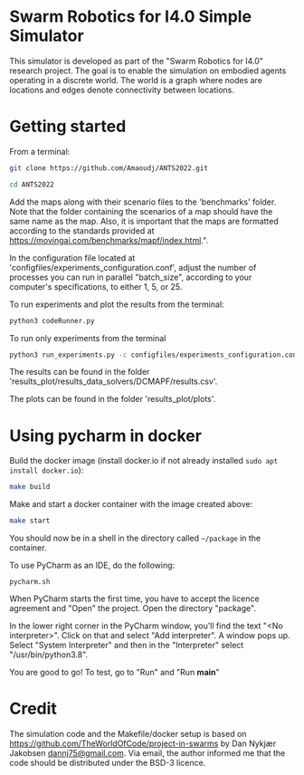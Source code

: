 # Swarm Robotics for I4.0 Simple Simulator

This simulator is developed as part of the "Swarm Robotics for I4.0" research project. The goal is to enable the simulation on embodied agents operating in a discrete world. The world is a graph where nodes are locations and edges denote connectivity between locations.

# Getting started

From a terminal:

```sh
git clone https://github.com/Amaoudj/ANTS2022.git

cd ANTS2022
```
Add the maps along with their scenario files to the 'benchmarks' folder. Note that the folder containing the scenarios of a map should have the same name as the map. Also, it is important that the maps are formatted according to the standards provided at https://movingai.com/benchmarks/mapf/index.html.".

In the configuration file located at 'configfiles/experiments_configuration.conf', adjust the number of processes you can run in parallel "batch_size", according to your computer's specifications, to either 1, 5, or 25.

To run experiments and plot the results from the terminal:

```sh
python3 codeRunner.py
```
To run only experiments from the terminal

```sh
python3 run_experiments.py -c configfiles/experiments_configuration.conf
```

The results can be found in the folder 'results_plot/results_data_solvers/DCMAPF/results.csv'.

The plots can be found in the folder 'results_plot/plots'.

# Using pycharm in docker
Build the docker image (install docker.io if not already installed `sudo apt install docker.io`):

```sh
make build
```

Make and start a docker container with the image created above:

```sh 
make start
```

You should now be in a shell in the directory called `~/package` in the container.

To use PyCharm as an IDE, do the following:
```
pycharm.sh
```

When PyCharm starts the first time, you have to accept the licence agreement and "Open" the project. Open the directory  "package".

In the lower right corner in the PyCharm window, you'll find the text "&lt;No interpreter&gt;". Click on that and select "Add interpreter". A window pops up. Select "System Interpreter" and then in the "Interpreter" select "/usr/bin/python3.8".

You are good to go! To test, go to "Run" and "Run __main__" 


# Credit

The simulation code and the Makefile/docker setup is based on https://github.com/TheWorldOfCode/project-in-swarms by Dan Nykjær Jakobsen <dannj75@gmail.com>. Via email, the author informed me that the code should be distributed under the BSD-3 licence.


